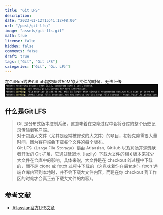 ```yaml
---
title: "Git LFS"
description:
date: "2023-01-12T15:41:12+08:00"
url: "/post/git-lfs/"
image: "assets/git-lfs.gif"
math: true
license: false
hidden: false
comments: false
draft: true
tags: ["Git", "Git LFS"]
categories: ["Git", "Git LFS"]
---
```


在GitHub或者GitLab提交超过50M的大文件的时候，无法上传
![git-maximum-file-size](assets/git-maximum-file-size.png)

## 什么是Git LFS

> Git 是分布式版本控制系统，这意味着在克隆过程中会将仓库的整个历史记录传输到客户端。\
> 对于包涵大文件（尤其是经常被修改的大文件）的项目，初始克隆需要大量时间，因为客户端会下载每个文件的每个版本。\
> Git LFS（Large File Storage）是由 Atlassian, GitHub 以及其他开源贡献者开发的 Git 扩展，它通过延迟地（lazily）下载大文件的相关版本来减少大文件在仓库中的影响，具体来说，大文件是在 checkout 的过程中下载的，而不是 clone 或 fetch 过程中下载的（这意味着你在后台定时 fetch 远端仓库内容到本地时，并不会下载大文件内容，而是在你 checkout 到工作区的时候才会真正去下载大文件的内容）。

## 参考文献

- [Atlassian官方LFS文章](https://www.atlassian.com/git/tutorials/git-lfs)
